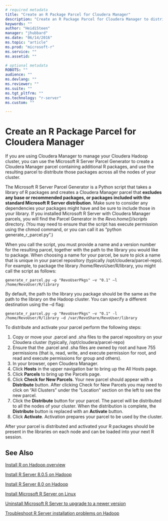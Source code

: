 ```yaml
---
# required metadata
title: "Create an R Package Parcel for Cloudera Manager"
description: "Create an R Package Parcel for Cloudera Manager to distribute R across a Hadoop cluster."
keywords: ""
author: "HeidiSteen"
manager: "jhubbard"
ms.date: "06/14/2016"
ms.topic: "article"
ms.prod: "microsoft-r"
ms.service: ""
ms.assetid: ""

# optional metadata
ROBOTS: ""
audience: ""
ms.devlang: ""
ms.reviewer: ""
ms.suite: ""
ms.tgt_pltfrm: ""
ms.technology: "r-server"
ms.custom: ""

---
```


# Create an R Package Parcel for Cloudera Manager

If you are using Cloudera Manager to manage your Cloudera Hadoop cluster, you can use the Microsoft R Server Parcel Generator to create a Cloudera Manager parcel containing additional R packages, and use the resulting parcel to distribute those packages across all the nodes of your cluster.

The Microsoft R Server Parcel Generator is a Python script that takes a library of R packages and creates a Cloudera Manager parcel that **excludes any base or recommended packages, or packages included with the standard Microsoft R Server distribution**. Make sure to consider any dependencies your packages might have and be sure to include those in your library. If you installed Microsoft R Server with Cloudera Manager parcels, you will find the Parcel Generator in the *Revo.home()/scripts* directory. (You may need to ensure that the script has execute permission using the chmod command, or you can call it as “python generate\_r\_parcel.py”.)

When you call the script, you must provide a name and a version number for the resulting parcel, together with the path to the library you would like to package. When choosing a name for your parcel, be sure to pick a name that is unique in your parcel repository (typically /opt/cloudera/parcel-repo). For example, to package the library /home/RevoUser/R/library, you might call the script as follows:

	generate_r_parcel.py –p "RevoUserPkgs" –v "0.1" –l /home/RevoUser/R/library

By default, the path to the library you package should be the same as the path to the library on the Hadoop cluster. You can specify a different destination using the –d flag:

	generate_r_parcel.py –p "RevoUserPkgs" –v "0.1" -l /home/RevoUser/R/library –d /var/RevoShare/RevoUser/library

To distribute and activate your parcel perform the following steps:

1.  Copy or move your .parcel and .sha files to the parcel repository on your Cloudera cluster (typically, /opt/cloudera/parcel-repo)
2.  Ensure that the .parcel and .sha files are owned by root and have 755 permissions (that is, read, write, and execute permission for root, and read and execute permissions for group and others).
3.  In your browser, open Cloudera Manager.
4.  Click **Hosts** in the upper navigation bar to bring up the All Hosts page.
5.  Click **Parcels** to bring up the Parcels page.
6.  Click **Check for New Parcels**. Your new parcel should appear with a **Distribute** button. After clicking Check for New Parcels you may need to click on “All Clusters” under the “Location” section on the left to see the new parcel.
7.  Click the **Distribute** button for your parcel. The parcel will be distributed to all the nodes of your cluster. When the distribution is complete, the **Distribute** button is replaced with an **Activate** button.
8.  Click **Activate**. Activation prepares your parcel to be used by the cluster.

After your parcel is distributed and activated your R packages should be present in the libraries on each node and can be loaded into your next R session.

## See Also

[Install R on Hadoop overview](rserver-install-hadoop.md)

[Install R Server 8.0.5 on Hadoop](rserver-install-hadoop-805.md)

[Install R Server 8.0 on Hadoop](rserver-install-hadoop-800.md)

[Install Microsoft R Server on Linux](rserver-install-linux-server.md)

[Uninstall Microsoft R Server to upgrade to a newer version](rserver-install-uninstall-upgrade.md)

[Troubleshoot R Server installation problems on Hadoop](rserver-install-hadoop-troubleshoot.md)
